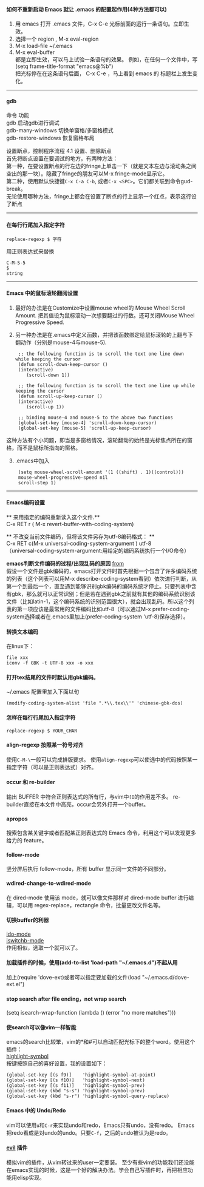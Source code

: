 #### 如何不重新启动 Emacs 就让 .emacs 的配置起作用(4种方法都可以)

1. 用 emacs 打开 .emacs 文件，C-x C-e 光标前面的运行一条语句。立即生效。  
2. 选择一个 region , M-x eval-region  
3. M-x load-file ~/.emacs  
4. M-x eval-buffer  
都是立即生效，可以马上试验一条语句的效果。 例如，在任何一个文件中，写  
(setq frame-title-format "emacs@%b")  
把光标停在在这条语句后面， C-x C-e ，马上看到 emacs 的 标题栏上发生变化。

---
#### gdb  
命令 功能   
gdb 启动gdb进行调试   
gdb-many-windows 切换单窗格/多窗格模式   
gdb-restore-windows 恢复窗格布局  
  
设置断点，控制程序流程 4.1 设置、删除断点  
首先将断点设置在要调试的地方。有两种方法：  
第一种，在要设置断点的行左边的fringe上单击一下（就是文本左边与滚动条之间空出的那一块）。隐藏了fringe的朋友可以M-x fringe-mode显示它。  
第二种，使用默认快捷键` C-x C-a C-b `, 或者` C-x <SPC> `。它们都关联到命令gud-break。  
无论使用哪种方法，fringe上都会在设置了断点的行上显示一个红点，表示这行设了断点  

---

#### 在每行行尾加入指定字符

	replace-regexp $ 字符
用正则表达式来替换

	C-M-S-5 
	$ 
	string
    
---
#### Emacs 中的鼠标滚轮翻阅设置
1. 最好的办法是在Customize中设置mouse wheel的 Mouse Wheel Scroll Amount.
把其值设为鼠标滚动一次想要翻过的行数。还可关闭Mouse Wheel Progressive Speed.

2. 另一种办法是在.emacs中定义函数，并把该函数绑定给鼠标滚轮的上翻与下翻动作（分别是mouse-4与mouse-5).

		;; the following function is to scroll the text one line down while keeping the cursor
		(defun scroll-down-keep-cursor ()
		(interactive)
		   (scroll-down 1))
		
		;; the following function is to scroll the text one line up while keeping the cursor
		(defun scroll-up-keep-cursor ()
		(interactive)
		   (scroll-up 1))
		
		;; binding mouse-4 and mouse-5 to the above two functions
		(global-set-key [mouse-4] 'scroll-down-keep-cursor)
		(global-set-key [mouse-5] 'scroll-up-keep-cursor)
这种方法有个小问题，即当是多窗格情况，滚轮翻动的始终是光标焦点所在的窗格，而不是鼠标所指向的窗格。

3. .emacs中加入

		(setq mouse-wheel-scroll-amount '(1 ((shift) . 1)((control)))
		mouse-wheel-progressive-speed nil
		scroll-step 1)

---
#### Emacs编码设置

** 来用指定的编码重新读入这个文件.**  
C-x RET r ( M-x revert-buffer-with-coding-system)  

** 不改变当前文件编码，但将该文件另存为utf-8编码格式：  **  
C-x RET c(M-x universal-coding-system-argument ) utf-8  
（universal-coding-system-argument:用给定的编码系统执行一个I/O命令）


**emacs判断文件编码的过程/出现乱码的原因**
[from](http://blog.waterlin.org/articles/set-emacs-default-coding-system.html)  
假设一个文件是gbk编码的，emacs打开文件时首先根据一个包含了许多编码系统的列表（这个列表可以用M-x describe-coding-system看到）依次进行判断，从第一个到最后一个，直至遇到能够识别gbk编码的编码系统才停止。只要列表中含有gbk，那么就可以正常识别；但是若在遇到gbk之前就有其他的编码系统识别该文件（比如latin-1，这个编码系统的识别范围很大），就会出现乱码。所以这个列表的第一项应该是最常用的文件编码比如utf-8（可以通过M-x prefer-coding-system选择或者在.emacs里加上(prefer-coding-system 'utf-8)保存选择）。

#### 转换文本编码
在linux下：

	file xxx
	iconv -f GBK -t UTF-8 xxx -o xxx

#### 打开tex结尾的文件时默认用gbk编码。
~/.emacs 配置里加入下面以句

	(modify-coding-system-alist 'file ".*\\.tex\\'" 'chinese-gbk-dos)

#### 怎样在每行行尾加入指定字符
` replace-regexp $ YOUR_CHAR `

#### align-regexp 按照某一符号对齐
使用` C-M-\ `一般可以完成排版要求。
使用` align-regexp `可以使选中的代码按照某一指定字符（可以是正则表达式）对齐。

#### occur 和 re-builder
输出 BUFFER 中符合正则表达式的所有行，与vim中` [I `的作用差不多。
re-builder直接在本文件中高亮，occur会另外打开一个buffer。

#### apropos
搜索包含某关键字或者匹配某正则表达式的 Emacs 命令，利用这个可以发现更多给力的 feature。

#### follow-mode
竖分屏后执行 follow-mode，所有 buffer 显示同一文件的不同部分。

#### wdired-change-to-wdired-mode
在 dired-mode 使用该 mode，就可以像文件那样对 dired-mode buffer 进行编辑，可以用 regex-replace，rectangle 命令，批量更改文件名等。

#### 切换buffer的利器
[ido-mode](http://emacswiki.org/emacs/InteractivelyDoThings)  
[iswitchb-mode](http://www.emacswiki.org/cgi-bin/emacs-en/IswitchBuffers)  
作用相似，选取一个就可以了。

#### 加载插件的时候，使用(add-to-list 'load-path "~/.emacs.d")不起从用
加上(require 'dove-ext)或者可以指定要加载的文件(load "~/.emacs.d/dove-ext.el")

#### stop search after file ending，not wrap search
(setq isearch-wrap-function (lambda () (error "no more matches")))

#### 使search可以像vim一样智能
emacs的search比较笨，vim的\*和#可以自动匹配光标下的整个word。使用这个插件：  
[highlight-symbol](http://nschum.de/src/emacs/highlight-symbol/)  
按键按照自己的喜好设置，我的设置如下：  

	(global-set-key [(s f9)]    'highlight-symbol-at-point)
	(global-set-key [(s f10)]   'highlight-symbol-next)
	(global-set-key [(s f11)]   'highlight-symbol-prev)
	(global-set-key (kbd "s-s") 'highlight-symbol-prev)
	(global-set-key (kbd "s-r") 'highlight-symbol-query-replace)


#### Emacs 中的 Undo/Redo
vim可以使用` u `和` C-r `来实现undo和redo，Emacs只有undo，没有redo。
Emacs把redo看成是对undo的undo。只要` C-f `，之后的undo被认为是redo。

#### [evil](http://emacswiki.org/emacs/Evil) 插件
模拟vim的插件，从vim转过来的user一定要装。
至少有些vim的功能我们还没能在emacs实现的时候，这是一个好的解决办法。学会自己写插件时，再把相应功能用elisp实现。
